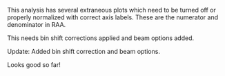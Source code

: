 This analysis has several extraneous plots which need to be turned off or properly normalized with correct axis labels.  These are the numerator and denominator in RAA.

This needs bin shift corrections applied and beam options added.

Update: Added bin shift correction and beam options.

Looks good so far!
